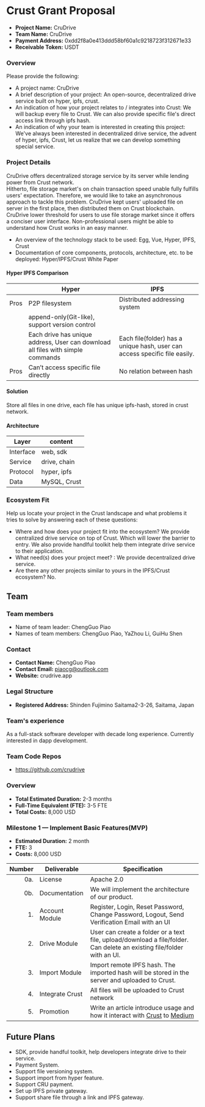# Crust Grant Proposal

* **Project Name:** CruDrive  
* **Team Name:** CruDrive  
* **Payment Address:** 0xdd2f8a0e413ddd58bf60a1c9218723f312671e33  
* **Receivable Token:** USDT  

### Overview
Please provide the following:
  * A project name: CruDrive  
  * A brief description of your project: An open-source, decentralized drive service built on hyper, ipfs, crust.  
  * An indication of how your project relates to / integrates into Crust: We will backup every file to Crust. We can also provide specific file's direct access link through ipfs hash.
  * An indication of why your team is interested in creating this project: We've always been interested in decentralized drive service, the advent of hyper, ipfs, Crust, let us realize that we can develop something special service.

### Project Details 
CruDrive offers decentralized storage service by its server while lending power from Crust network.   
Hitherto, file storage market's on chain transaction speed unable fully fulfills users' expectation. Therefore, we would like to take an asynchronous approach to tackle this problem. CruDrive kept users' uploaded file on server in the first place, then distributed them on Crust blockchain.  
CruDrive lower threshold for users to use file storage market since it offers a conciser user interface. Non-professional users might be able to understand how Crust works in an easy manner.
* An overview of the technology stack to be used: Egg, Vue, Hyper, IPFS, Crust
* Documentation of core components, protocols, architecture, etc. to be deployed: Hyper/IPFS/Crust White Paper
#### Hyper IPFS Comparison
|    |  Hyper  |  IPFS  |
| ---- | ---- | ---- |
|  Pros  |  P2P filesystem  | Distributed addressing system |
|    |  append-only(Git-like), support version control  |  |
|    |  Each drive has unique address, User can download all files with simple commands  | Each file(folder) has a unique hash, user can access specific file easily. |
|  Pros  |  Can’t access specific file directly  | No relation between hash |
#### Solution
Store all files in one drive, each file has unique ipfs-hash, stored in crust network.

#### Architecture
|  Layer  |  content  |
| ---- | ---- |
|  Interface  |  web, sdk  |
|  Service  |  drive, chain  |
|  Protocol  |  hyper, ipfs  |
|  Data  |  MySQL, Crust  |

### Ecosystem Fit 

Help us locate your project in the Crust landscape and what problems it tries to solve by answering each of these questions:

* Where and how does your project fit into the ecosystem? We provide centralized drive service on top of Crust. Which will lower the barrier to entry. We also provide handlful toolkit help them integrate drive service to their application.
* What need(s) does your project meet? : We provide decentralized drive service.
* Are there any other projects similar to yours in the IPFS/Crust ecosystem? 
  No. 

## Team
### Team members
* Name of team leader: ChengGuo Piao  
* Names of team members: ChengGuo Piao, YaZhou Li, GuiHu Shen	 

### Contact
* **Contact Name:** ChengGuo Piao
* **Contact Email:** piaocg@outlook.com
* **Website:** crudrive.app

### Legal Structure 
* **Registered Address:** Shinden Fujimino Saitama2-3-26, Saitama, Japan 

### Team's experience
As a full-stack software developer with decade long experience. Currently interested in dapp development. 


### Team Code Repos
* https://github.com/crudrive  

### Overview
* **Total Estimated Duration:** 2-3 months
* **Full-Time Equivalent (FTE):**  3-5 FTE
* **Total Costs:** 8,000 USD

### Milestone 1 — Implement Basic Features(MVP) 
* **Estimated Duration:** 2 month
* **FTE:**  3
* **Costs:** 8,000 USD
 
| Number | Deliverable | Specification |
| -----: | ----------- | ------------- |
| 0a. | License | Apache 2.0 |
| 0b. | Documentation | We will implement the architecture of our product. |
| 1. | Account Module | Register, Login, Reset Password, Change Password, Logout, Send Verification Email with an UI | 
| 2. | Drive Module | User can create a folder or a text file, upload/download a file/folder. Can delete an existing file/folder with an UI.|
| 3. | Import Module | Import remote IPFS hash. The imported hash will be stored in the server and uploaded to Crust. | 
| 4. | Integrate Crust | All files will be uploaded to Crust network | 
| 5. | Promotion | Write an article introduce usage and how it interact with [Crust](https://crust.network/) to [Medium](https://medium.com/) | 



## Future Plans
- SDK, provide handful toolkit, help developers integrate drive to their service.
- Payment System.
- Support file versioning system.
- Support import from hyper feature.
- Support CRU payment.
- Set up IPFS private gateway.
- Support share file through a link and IPFS gateway.
